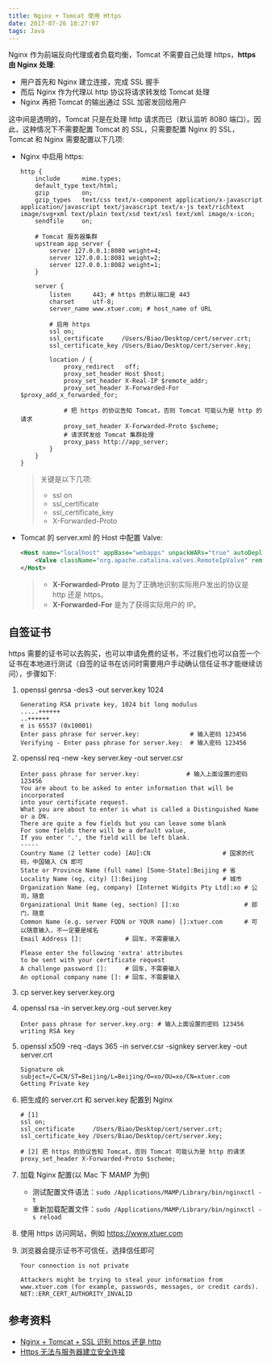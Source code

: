 ```yaml
---
title: Nginx + Tomcat 使用 Https
date: 2017-07-26 10:27:07
tags: Java
---
```


Nginx 作为前端反向代理或者负载均衡，Tomcat 不需要自己处理 https，**https 由 Nginx 处理**:

* 用户首先和 Nginx 建立连接，完成 SSL 握手
* 而后 Nginx 作为代理以 http 协议将请求转发给 Tomcat 处理
* Nginx 再把 Tomcat 的输出通过 SSL 加密发回给用户

这中间是透明的，Tomcat 只是在处理 http 请求而已（默认监听 8080 端口）。因此，这种情况下不需要配置 Tomcat 的 SSL，只需要配置 Nginx 的 SSL，Tomcat 和 Nginx 需要配置以下几项:

* Nginx 中启用 https:

  ```nginx
  http {
      include      mime.types;
      default_type text/html;
      gzip         on;
      gzip_types   text/css text/x-component application/x-javascript application/javascript text/javascript text/x-js text/richtext image/svg+xml text/plain text/xsd text/xsl text/xml image/x-icon;
      sendfile     on;

      # Tomcat 服务器集群
      upstream app_server {
          server 127.0.0.1:8080 weight=4;
          server 127.0.0.1:8081 weight=2;
          server 127.0.0.1:8082 weight=1;
      }

      server {
          listen      443; # https 的默认端口是 443
          charset     utf-8;
          server_name www.xtuer.com; # host_name of URL

          # 启用 https
          ssl on;
          ssl_certificate     /Users/Biao/Desktop/cert/server.crt;
          ssl_certificate_key /Users/Biao/Desktop/cert/server.key;

          location / {
              proxy_redirect   off;
              proxy_set_header Host $host;
              proxy_set_header X-Real-IP $remote_addr;
              proxy_set_header X-Forwarded-For $proxy_add_x_forwarded_for;

              # 把 https 的协议告知 Tomcat，否则 Tomcat 可能认为是 http 的请求
              proxy_set_header X-Forwarded-Proto $scheme;
              # 请求转发给 Tomcat 集群处理
              proxy_pass http://app_server;
          }
      }
  }
  ```
  > 关键是以下几项:
  >
  > * ssl on
  > * ssl_certificate
  > * ssl_certificate_key 
  > * X-Forwarded-Proto

* Tomcat 的 server.xml 的 Host 中配置 Valve:

  ```xml
  <Host name="localhost" appBase="webapps" unpackWARs="true" autoDeploy="true">
      <Valve className="org.apache.catalina.valves.RemoteIpValve" remoteIpHeader="X-Forwarded-For" protocolHeader="X-Forwarded-Proto" protocolHeaderHttpsValue="https"/>
  </Host>
  ```

  > * **X-Forwarded-Proto** 是为了正确地识别实际用户发出的协议是 http 还是 https。
  > * **X-Forwarded-For** 是为了获得实际用户的 IP。

<!--more-->

## 自签证书

https 需要的证书可以去购买，也可以申请免费的证书，不过我们也可以自签一个证书在本地进行测试（自签的证书在访问时需要用户手动确认信任证书才能继续访问），步骤如下:

1. openssl genrsa -des3 -out server.key 1024

   ```
   Generating RSA private key, 1024 bit long modulus
   .....++++++
   ..++++++
   e is 65537 (0x10001)
   Enter pass phrase for server.key:              # 输入密码 123456
   Verifying - Enter pass phrase for server.key:  # 输入密码 123456
   ```

2. openssl req -new -key server.key -out server.csr

   ```
   Enter pass phrase for server.key:             # 输入上面设置的密码 123456
   You are about to be asked to enter information that will be incorporated
   into your certificate request.
   What you are about to enter is what is called a Distinguished Name or a DN.
   There are quite a few fields but you can leave some blank
   For some fields there will be a default value,
   If you enter '.', the field will be left blank.
   -----
   Country Name (2 letter code) [AU]:CN                    # 国家的代码，中国输入 CN 即可
   State or Province Name (full name) [Some-State]:Beijing # 省
   Locality Name (eg, city) []:Beijing                     # 城市
   Organization Name (eg, company) [Internet Widgits Pty Ltd]:xo # 公司，随意
   Organizational Unit Name (eg, section) []:xo                  # 部门，随意
   Common Name (e.g. server FQDN or YOUR name) []:xtuer.com      # 可以随意输入，不一定要是域名
   Email Address []:            # 回车，不需要输入

   Please enter the following 'extra' attributes
   to be sent with your certificate request
   A challenge password []:     # 回车，不需要输入
   An optional company name []: # 回车，不需要输入
   ```

3. cp server.key server.key.org

4. openssl rsa -in server.key.org -out server.key

   ```
   Enter pass phrase for server.key.org: # 输入上面设置的密码 123456
   writing RSA key
   ```

5. openssl x509 -req -days 365 -in server.csr -signkey server.key -out server.crt

   ```
   Signature ok
   subject=/C=CN/ST=Beijing/L=Beijing/O=xo/OU=xo/CN=xtuer.com
   Getting Private key
   ```

6. 把生成的 server.crt 和 server.key 配置到 Nginx

   ```
   # [1]
   ssl on;
   ssl_certificate     /Users/Biao/Desktop/cert/server.crt;
   ssl_certificate_key /Users/Biao/Desktop/cert/server.key;

   # [2] 把 https 的协议告知 Tomcat，否则 Tomcat 可能认为是 http 的请求
   proxy_set_header X-Forwarded-Proto $scheme; 
   ```

7. 加载 Nginx 配置(以 Mac 下 MAMP 为例)

   * 测试配置文件语法：`sudo /Applications/MAMP/Library/bin/nginxctl -t`
   * 重新加载配置文件：`sudo /Applications/MAMP/Library/bin/nginxctl -s reload`

8. 使用 https 访问网站，例如 <https://www.xtuer.com>

9. 浏览器会提示证书不可信任，选择信任即可

   ```
   Your connection is not private

   Attackers might be trying to steal your information from www.xtuer.com (for example, passwords, messages, or credit cards). NET::ERR_CERT_AUTHORITY_INVALID
   ```

## ​参考资料

* [Nginx + Tomcat + SSL 识别 https 还是 http](http://blog.csdn.net/woshizhangliang999/article/details/51861998)
* [Https 无法与服务器建立安全连接](http://blog.csdn.net/ws_zll/article/details/8486033)